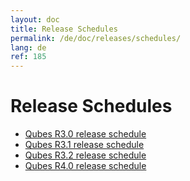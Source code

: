 ```yaml
---
layout: doc
title: Release Schedules
permalink: /de/doc/releases/schedules/
lang: de
ref: 185
---
```


Release Schedules
=================

 * [Qubes R3.0 release schedule](/de/doc/releases/3.0/schedule/)
 * [Qubes R3.1 release schedule](/de/doc/releases/3.1/schedule/)
 * [Qubes R3.2 release schedule](/de/doc/releases/3.2/schedule/)
 * [Qubes R4.0 release schedule](/de/doc/releases/4.0/schedule/)


